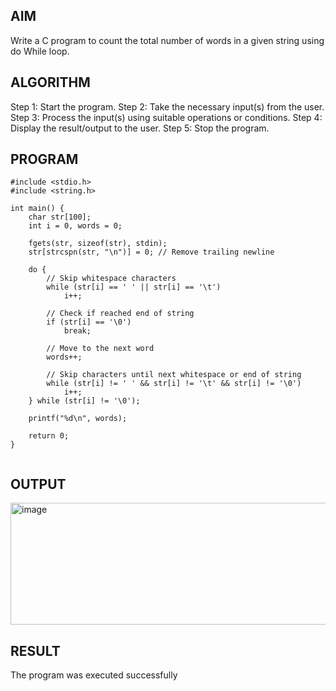 ## AIM
Write a C program to count the total number of words in a given string using do While loop.




## ALGORITHM
Step 1: Start the program. 
Step 2: Take the necessary input(s) from the user.
Step 3: Process the input(s) using suitable operations or conditions. 
Step 4: Display the result/output to the user. Step 5: Stop the program.

## PROGRAM
```
#include <stdio.h>
#include <string.h>

int main() {
    char str[100];
    int i = 0, words = 0;

    fgets(str, sizeof(str), stdin);
    str[strcspn(str, "\n")] = 0; // Remove trailing newline

    do {
        // Skip whitespace characters
        while (str[i] == ' ' || str[i] == '\t')
            i++;

        // Check if reached end of string
        if (str[i] == '\0')
            break;

        // Move to the next word
        words++;

        // Skip characters until next whitespace or end of string
        while (str[i] != ' ' && str[i] != '\t' && str[i] != '\0')
            i++;
    } while (str[i] != '\0');

    printf("%d\n", words);

    return 0;
}


```
## OUTPUT
<img width="681" height="195" alt="image" src="https://github.com/user-attachments/assets/2e020b1f-dffd-4d6d-a5c7-6b8bc3f82b07" />

## RESULT
The program was executed successfully
